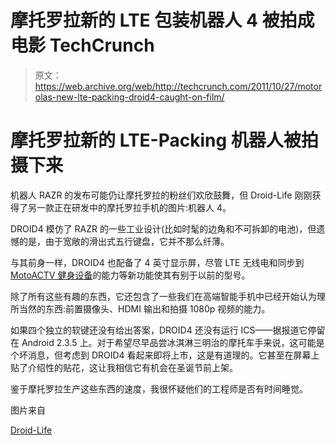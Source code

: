 # 摩托罗拉新的 LTE 包装机器人 4 被拍成电影 TechCrunch

> 原文：<https://web.archive.org/web/http://techcrunch.com/2011/10/27/motorolas-new-lte-packing-droid4-caught-on-film/>

# 摩托罗拉新的 LTE-Packing 机器人被拍摄下来

机器人 RAZR 的发布可能仍让摩托罗拉的粉丝们欢欣鼓舞，但 Droid-Life 刚刚获得了另一款正在研发中的摩托罗拉手机的图片:机器人 4。

DROID4 模仿了 RAZR 的一些工业设计(比如时髦的边角和不可拆卸的电池)，但遗憾的是，由于宽敞的滑出式五行键盘，它并不那么纤薄。

与其前身一样，DROID4 也配备了 4 英寸显示屏，尽管 LTE 无线电和同步到 [MotoACTV 健身设备](https://web.archive.org/web/20230203230437/https://techcrunch.com/2011/10/18/motorola-announces-the-motoactv-smart-watch/)的能力等新功能使其有别于以前的型号。

除了所有这些有趣的东西，它还包含了一些我们在高端智能手机中已经开始认为理所当然的东西:前置摄像头、HDMI 输出和拍摄 1080p 视频的能力。

如果四个独立的软键还没有给出答案，DROID4 还没有运行 ICS——据报道它停留在 Android 2.3.5 上。对于希望尽早品尝冰淇淋三明治的摩托车手来说，这可能是个坏消息，但考虑到 DROID4 看起来即将上市，这是有道理的。它甚至在屏幕上贴了介绍性的贴花，这让我相信它有机会在圣诞节前上架。

鉴于摩托罗拉生产这些东西的速度，我很怀疑他们的工程师是否有时间睡觉。

图片来自

[Droid-Life](https://web.archive.org/web/20230203230437/http://www.droid-life.com/2011/10/27/exclusive-first-pictures-of-the-droid4-by-motorola/)